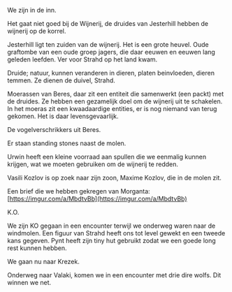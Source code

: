 We zijn in de inn.

Het gaat niet goed bij de Wijnerij, de druides van Jesterhill hebben de wijnerij op de korrel.

Jesterhill ligt ten zuiden van de wijnerij. Het is een grote heuvel. Oude graftombe van een oude groep jagers, die daar eeuwen en eeuwen lang geleden leefden. Ver voor Strahd op het land kwam.

Druide; natuur, kunnen veranderen in dieren, platen beinvloeden, dieren temmen. Ze dienen de duivel, Strahd.

Moerassen van Beres, daar zit een entiteit die samenwerkt (een packt) met de druides. Ze hebben een gezamelijk doel om de wijnerij uit te schakelen. In het moeras zit een kwaadaardige entities, er is nog niemand van terug gekomen. Het is daar levensgevaarlijk.

De vogelverschrikkers uit Beres.

Er staan standing stones naast de molen. 

Urwin heeft een kleine voorraad aan spullen die we eenmalig kunnen krijgen, wat we moeten gebruiken om de wijnerij te redden.

Vasili Kozlov is op zoek naar zijn zoon, Maxime Kozlov, die in de molen zit. 

Een brief die we hebben gekregen van Morganta: [https://imgur.com/a/MbdtvBb](https://imgur.com/a/MbdtvBb)

K.O.

We zijn KO gegaan in een encounter terwijl we onderweg waren naar de windmolen. Een figuur van Strahd heeft ons tot level gewekt en een tweede kans gegeven. Pynt heeft zijn tiny hut gebruikt zodat we een goede long rest kunnen hebben.

We gaan nu naar Krezek.

Onderweg naar Valaki, komen we in een encounter met drie dire wolfs. Dit winnen we net.





